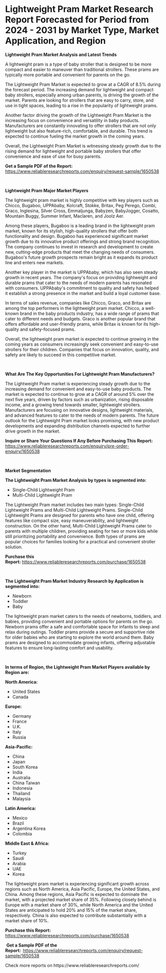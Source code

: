 <p><h1>Lightweight Pram Market Research Report Forecasted for Period from 2024 -  2031 by Market Type, Market Application, and Region</h1></p><p><strong>Lightweight Pram Market Analysis and Latest Trends</strong></p>
<p><p>A lightweight pram is a type of baby stroller that is designed to be more compact and easier to maneuver than traditional strollers. These prams are typically more portable and convenient for parents on the go.</p><p>The Lightweight Pram Market is expected to grow at a CAGR of 8.5% during the forecast period. The increasing demand for lightweight and compact baby strollers, especially among urban parents, is driving the growth of the market. Parents are looking for strollers that are easy to carry, store, and use in tight spaces, leading to a rise in the popularity of lightweight prams.</p><p>Another factor driving the growth of the Lightweight Pram Market is the increasing focus on convenience and versatility in baby products. Manufacturers are constantly innovating to offer strollers that are not only lightweight but also feature-rich, comfortable, and durable. This trend is expected to continue fueling the market growth in the coming years.</p><p>Overall, the Lightweight Pram Market is witnessing steady growth due to the rising demand for lightweight and portable baby strollers that offer convenience and ease of use for busy parents.</p></p>
<p><strong>Get a Sample PDF of the Report:&nbsp;</strong> <a href="https://www.reliableresearchreports.com/enquiry/request-sample/1650538">https://www.reliableresearchreports.com/enquiry/request-sample/1650538</a></p>
<p>&nbsp;</p>
<p><strong>Lightweight Pram Major Market Players</strong></p>
<p><p>The lightweight pram market is highly competitive with key players such as Chicco, Bugaboo, UPPAbaby, Kolcraft, Stokke, Britax, Peg Perego, Combi, Graco, Inglesina, Silver Cross, Emmaljunga, Babyzen, BabyJogger, Cosatto, Mountain Buggy, Summer Infant, Maclaren, and Joolz Aer.</p><p>Among these players, Bugaboo is a leading brand in the lightweight pram market, known for its stylish, high-quality strollers that offer both functionality and design. Bugaboo has experienced significant market growth due to its innovative product offerings and strong brand recognition. The company continues to invest in research and development to create new, cutting-edge products that meet the changing needs of consumers. Bugaboo's future growth prospects remain bright as it expands its product line and enters new markets.</p><p>Another key player in the market is UPPAbaby, which has also seen steady growth in recent years. The company's focus on providing lightweight and durable prams that cater to the needs of modern parents has resonated with consumers. UPPAbaby's commitment to quality and safety has helped it establish a strong presence in the market and build a loyal customer base.</p><p>In terms of sales revenue, companies like Chicco, Graco, and Britax are among the top performers in the lightweight pram market. Chicco, a well-known brand in the baby products industry, has a wide range of prams that cater to different needs and budgets. Graco is another popular brand that offers affordable and user-friendly prams, while Britax is known for its high-quality and safety-focused prams.</p><p>Overall, the lightweight pram market is expected to continue growing in the coming years as consumers increasingly seek convenient and easy-to-use strollers for their children. Companies that focus on innovation, quality, and safety are likely to succeed in this competitive market.</p></p>
<p>&nbsp;</p>
<p><strong>What Are The Key Opportunities For Lightweight Pram Manufacturers?</strong></p>
<p><p>The Lightweight Pram market is experiencing steady growth due to the increasing demand for convenient and easy-to-use baby products. The market is expected to continue to grow at a CAGR of around 5% over the next five years, driven by factors such as urbanization, rising disposable income, and a growing trend towards smaller, lightweight strollers. Manufacturers are focusing on innovative designs, lightweight materials, and advanced features to cater to the needs of modern parents. The future outlook for the Lightweight Pram market looks promising, with new product developments and expanding distribution channels expected to further drive growth in the market.</p></p>
<p><strong>Inquire or Share Your Questions If Any Before Purchasing This Report:</strong> <a href="https://www.reliableresearchreports.com/enquiry/pre-order-enquiry/1650538">https://www.reliableresearchreports.com/enquiry/pre-order-enquiry/1650538</a></p>
<p>&nbsp;</p>
<p><strong>Market Segmentation</strong></p>
<p><strong>The Lightweight Pram Market Analysis by types is segmented into:</strong></p>
<p><ul><li>Single-Child Lightweight Pram</li><li>Multi-Child Lightweight Pram</li></ul></p>
<p><p>The Lightweight Pram market includes two main types: Single-Child Lightweight Prams and Multi-Child Lightweight Prams. Single-Child Lightweight Prams are designed for parents who have one child, offering features like compact size, easy maneuverability, and lightweight construction. On the other hand, Multi-Child Lightweight Prams cater to parents with multiple children, providing seating for two or more kids while still prioritizing portability and convenience. Both types of prams are popular choices for families looking for a practical and convenient stroller solution.</p></p>
<p><strong>Purchase this Report:&nbsp;</strong><a href="https://www.reliableresearchreports.com/purchase/1650538">https://www.reliableresearchreports.com/purchase/1650538</a></p>
<p>&nbsp;</p>
<p><strong>The Lightweight Pram Market Industry Research by Application is segmented into:</strong></p>
<p><ul><li>Newborn</li><li>Toddler</li><li>Baby</li></ul></p>
<p><p>The lightweight pram market caters to the needs of newborns, toddlers, and babies, providing convenient and portable options for parents on the go. Newborn prams offer a safe and comfortable space for infants to sleep and relax during outings. Toddler prams provide a secure and supportive ride for older babies who are starting to explore the world around them. Baby prams are designed to accommodate growing infants, offering adjustable features to ensure long-lasting comfort and usability.</p></p>
<p>&nbsp;</p>
<p><strong>In terms of Region, the Lightweight Pram Market Players available by Region are:</strong></p>
<p>
    <p> <strong> North America: </strong>
        <ul>
            <li>United States</li>
            <li>Canada</li>
        </ul>
        </p> 
    <p> <strong> Europe: </strong>
        <ul>
            <li>Germany</li>
            <li>France</li>
            <li>U.K.</li>
            <li>Italy</li>
            <li>Russia</li>
        </ul>
        </p> 
    <p> <strong> Asia-Pacific: </strong>
        <ul>
            <li>China</li>
            <li>Japan</li>
            <li>South Korea</li>
            <li>India</li>
            <li>Australia</li>
            <li>China Taiwan</li>
            <li>Indonesia</li>
            <li>Thailand</li>
            <li>Malaysia</li>
        </ul>
        </p> 
    <p> <strong> Latin America: </strong>
        <ul>
            <li>Mexico</li>
            <li>Brazil</li>
            <li>Argentina Korea</li>
            <li>Colombia</li>
        </ul>
        </p> 
    <p> <strong> Middle East & Africa: </strong>
        <ul>
            <li>Turkey</li>
            <li>Saudi</li>
            <li>Arabia</li>
            <li>UAE</li>
            <li>Korea</li>
        </ul>
    </p>
    </p>
<p><p>The lightweight pram market is experiencing significant growth across regions such as North America, Asia Pacific, Europe, the United States, and China. Among these regions, Asia Pacific is expected to dominate the market, with a projected market share of 35%. Following closely behind is Europe with a market share of 30%, while North America and the United States are anticipated to hold 20% and 15% of the market share, respectively. China is also expected to contribute substantially with a market share of 10%.</p></p>
<p><strong>Purchase this Report: </strong><a href="https://www.reliableresearchreports.com/purchase/1650538">https://www.reliableresearchreports.com/purchase/1650538</a></p>
<p>&nbsp;<strong>Get a Sample PDF of the Report:&nbsp;&nbsp;</strong><a href="https://www.reliableresearchreports.com/enquiry/request-sample/1650538">https://www.reliableresearchreports.com/enquiry/request-sample/1650538</a></p>
<p><strong></strong></p>
<p>Check more reports on https://www.reliableresearchreports.com/</p>